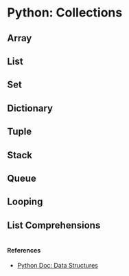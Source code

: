 # Python: Collections

## Array

## List

## Set

## Dictionary

## Tuple

## Stack

## Queue

## Looping

## List Comprehensions
```python

```

#### References
- [Python Doc: Data Structures](https://docs.python.org/2/tutorial/datastructures.html)
